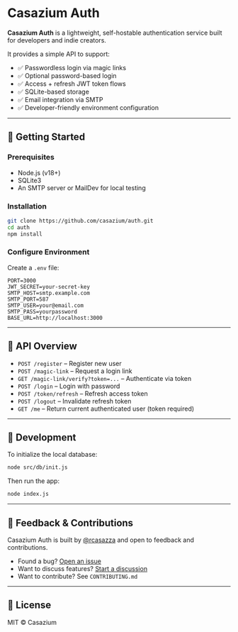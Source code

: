 
# Casazium Auth

**Casazium Auth** is a lightweight, self-hostable authentication service built for developers and indie creators.

It provides a simple API to support:
- ✅ Passwordless login via magic links
- ✅ Optional password-based login
- ✅ Access + refresh JWT token flows
- ✅ SQLite-based storage
- ✅ Email integration via SMTP
- ✅ Developer-friendly environment configuration

---

## 🚀 Getting Started

### Prerequisites
- Node.js (v18+)
- SQLite3
- An SMTP server or MailDev for local testing

### Installation

```bash
git clone https://github.com/casazium/auth.git
cd auth
npm install
```

### Configure Environment

Create a `.env` file:

```env
PORT=3000
JWT_SECRET=your-secret-key
SMTP_HOST=smtp.example.com
SMTP_PORT=587
SMTP_USER=your@email.com
SMTP_PASS=yourpassword
BASE_URL=http://localhost:3000
```

---

## 🔐 API Overview

- `POST /register` – Register new user
- `POST /magic-link` – Request a login link
- `GET /magic-link/verify?token=...` – Authenticate via token
- `POST /login` – Login with password
- `POST /token/refresh` – Refresh access token
- `POST /logout` – Invalidate refresh token
- `GET /me` – Return current authenticated user (token required)

---

## 🧰 Development

To initialize the local database:

```bash
node src/db/init.js
```

Then run the app:

```bash
node index.js
```

---

## 🙋 Feedback & Contributions

Casazium Auth is built by [@rcasazza](https://github.com/rcasazza) and open to feedback and contributions.

- Found a bug? [Open an issue](https://github.com/casazium/auth/issues)
- Want to discuss features? [Start a discussion](https://github.com/casazium/auth/discussions)
- Want to contribute? See `CONTRIBUTING.md`

---

## 📄 License

MIT © Casazium
